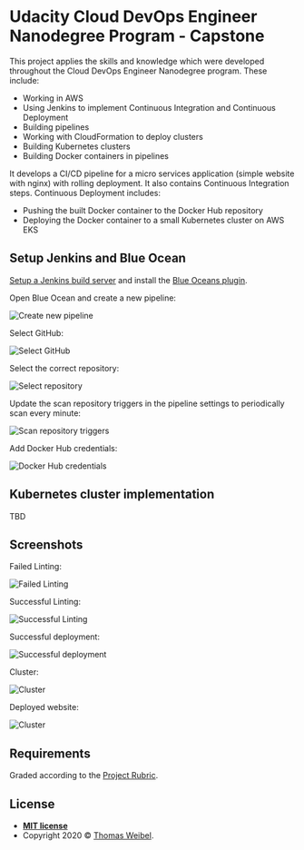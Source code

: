 # Udacity Cloud DevOps Engineer Nanodegree Program - Capstone

This project applies the skills and knowledge which were developed throughout the Cloud DevOps Engineer Nanodegree program. These include:

* Working in AWS
* Using Jenkins to implement Continuous Integration and Continuous Deployment
* Building pipelines
* Working with CloudFormation to deploy clusters
* Building Kubernetes clusters
* Building Docker containers in pipelines

It develops a CI/CD pipeline for a micro services application (simple website with nginx) with rolling deployment. It also contains Continuous Integration steps. Continuous Deployment includes:

* Pushing the built Docker container to the Docker Hub repository
* Deploying the Docker container to a small Kubernetes cluster on AWS EKS

## Setup Jenkins and Blue Ocean

[Setup a Jenkins build server](https://aws.amazon.com/getting-started/hands-on/setup-jenkins-build-server/) and install the [Blue Oceans plugin](https://www.jenkins.io/doc/book/blueocean/getting-started/).

Open Blue Ocean and create a new pipeline:

![Create new pipeline](screenshots/blue-ocean-pipelines.png)

Select GitHub:

![Select GitHub](screenshots/blue-ocean-create-pipeline-01.png)

Select the correct repository:

![Select repository](screenshots/blue-ocean-create-pipeline-02.png)

Update the scan repository triggers in the pipeline settings to periodically scan every minute:

![Scan repository triggers](screenshots/jenkins-scan-repository-triggers.png)

Add Docker Hub credentials:

![Docker Hub credentials](screenshots/jenkins-docker-hub-credentials.png)

## Kubernetes cluster implementation

TBD

## Screenshots

Failed Linting:

![Failed Linting](screenshots/failed-linting.png)

Successful Linting:

![Successful Linting](screenshots/successful-linting.png)

Successful deployment:

![Successful deployment](screenshots/successful-deployment.png)

Cluster:

![Cluster](screenshots/cluster.png)

Deployed website:

![Cluster](screenshots/website.png)

## Requirements

Graded according to the [Project Rubric](https://review.udacity.com/#!/rubrics/2577/view).

## License

- **[MIT license](http://opensource.org/licenses/mit-license.php)**
- Copyright 2020 © [Thomas Weibel](https://github.com/thom).